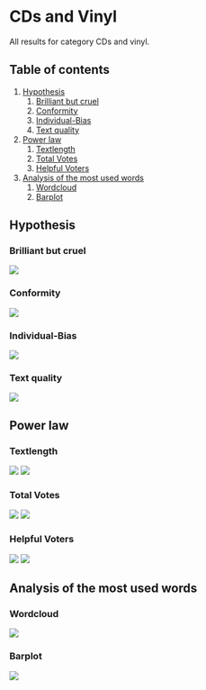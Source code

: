 # CDs and Vinyl

All results for category CDs and vinyl.

##  Table of contents

1. [Hypothesis](#hypothesis)
    1. [Brilliant but cruel](#brilliant-but-cruel)
    2. [Conformity](#conformity)
    3. [Individual-Bias](#individual-bias)
    4. [Text quality](#text-quality)
2. [Power law](#power-law)
    1. [Textlength](#textlength)
    2. [Total Votes](#total-votes)
    3. [Helpful Voters](#helpful-voters)
3. [Analysis of the most used words](#analysis-of-the-most-used-words)
    1. [Wordcloud](#wordcloud)    
    2. [Barplot](#barplot)

## Hypothesis

### Brilliant but cruel
![](./brilliantButCruelCDsVinyl.gif)

### Conformity
![](./conformityCDsVinyl.gif)

### Individual-Bias
![](./individualBiasCDsVinyl.gif)

### Text quality
![](./scatterPlotWordCountCDsVinyl.gif)


## Power law

### Textlength
![](./c_compareWordcountToOccurenceCDs_Vinyl.gif)
![](./c_powerlawWordcountCDs_Vinyl.gif)

### Total Votes
![](./b_compareVotersToOccurenceCDs_Vinyl.gif)
![](./b_powerlawVotersCDs_Vinyl.gif)

### Helpful Voters
![](./a_comparehelpfulVotersToOccurenceCDs_Vinyl.gif)
![](./a_powerlawHelpfulVotersCDs_Vinyl.gif)

## Analysis of the most used words

### Wordcloud
![](./)

### Barplot
![](./)


